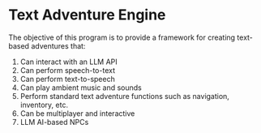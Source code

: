 # Text Adventure Engine

The objective of this program is to provide a framework for creating text-based adventures that:
1. Can interact with an LLM API
2. Can perform speech-to-text
3. Can perform text-to-speech
4. Can play ambient music and sounds
5. Perform standard text adventure functions such as navigation, inventory, etc.
6. Can be multiplayer and interactive
7. LLM AI-based NPCs